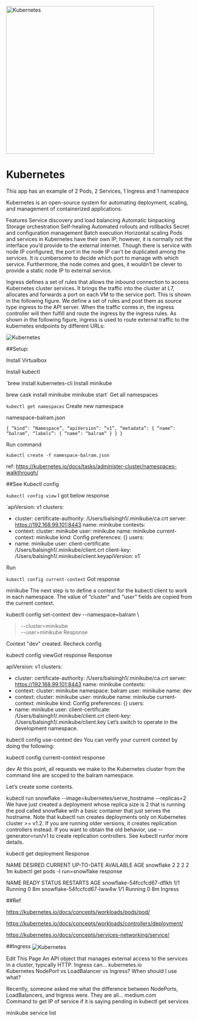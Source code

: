 
<img src="https://www.isotoma.com/blog/wp-content/uploads/2017/10/kubernetes-logo.png" alt="Kubernetes" height="400" align="center" />

# Kubernetes
This app has an example of 2 Pods, 2 Services, 1 Ingress and 1 namespace

Kubernetes is an open-source system for automating deployment, scaling, and management of containerized applications.

Features
Service discovery and load balancing
Automatic binpacking
Storage orchestration
Self-healing
Automated rollouts and rollbacks
Secret and configuration management
Batch execution
Horizontal scaling
Pods and services in Kubernetes have their own IP; however, it is normally not the interface you’d provide to the external internet. Though there is service with node IP configured, the port in the node IP can’t be duplicated among the services. It is cumbersome to decide which port to manage with which service. Furthermore, the node comes and goes, it wouldn’t be clever to provide a static node IP to external service.

Ingress defines a set of rules that allows the inbound connection to access Kubernetes cluster services. It brings the traffic into the cluster at L7, allocates and forwards a port on each VM to the service port. This is shown in the following figure. We define a set of rules and post them as source type ingress to the API server. When the traffic comes in, the ingress controller will then fulfill and route the ingress by the ingress rules. As shown in the following figure, ingress is used to route external traffic to the kubernetes endpoints by different URLs:

<img src="https://cdn-images-1.medium.com/max/1600/1*-d-7LLh7WDeqn6Gudc929w.png" alt="Kubernetes" align="center" />

##Setup:

Install Virtualbox

Install kubectl

`brew install kubernetes-cli
Install minikube

brew cask install minikube
minikube start`
Get all namespaces

`kubectl get namespaces`
Create new namespace

namespace-balram.json

`{
 “kind”: “Namespace”,
 “apiVersion”: “v1”,
 “metadata”: {
 “name”: “balram”,
 “labels”: {
 “name”: “balram”
 }
 }
}`

Run command

`kubectl create -f namespace-balram.json`

ref: https://kubernetes.io/docs/tasks/administer-cluster/namespaces-walkthrough/

##See Kubectl config

`kubectl config view`
I got below response

`apiVersion: v1
clusters:
- cluster:
certificate-authority: /Users/balsingh1/.minikube/ca.crt
server: https://192.168.99.101:8443
name: minikube
contexts:
- context:
cluster: minikube
user: minikube
name: minikube
current-context: minikube
kind: Config
preferences: {}
users:
- name: minikube
user:
client-certificate: /Users/balsingh1/.minikube/client.crt
client-key: /Users/balsingh1/.minikube/client.keyapiVersion: v1`

Run

`kubectl config current-context`
Got response

minikube
The next step is to define a context for the kubectl client to work in each namespace. The value of “cluster” and “user” fields are copied from the current context.

kubectl config set-context dev --namespace=balram \
>   --cluster=minikube \
>   --user=minikube
Response

Context "dev" created.
Recheck config

kubectl config viewGot response
Response

apiVersion: v1
clusters:
- cluster:
certificate-authority: /Users/balsingh1/.minikube/ca.crt
server: https://192.168.99.101:8443
name: minikube
contexts:
- context:
cluster: minikube
namespace: balram
user: minikube
name: dev
- context:
cluster: minikube
user: minikube
name: minikube
current-context: minikube
kind: Config
preferences: {}
users:
- name: minikube
user:
client-certificate: /Users/balsingh1/.minikube/client.crt
client-key: /Users/balsingh1/.minikube/client.key
Let’s switch to operate in the development namespace.

kubectl config use-context dev
You can verify your current context by doing the following:

kubectl config current-context
response

dev
At this point, all requests we make to the Kubernetes cluster from the command line are scoped to the balram namespace.

Let’s create some contents.

kubectl run snowflake --image=kubernetes/serve_hostname --replicas=2
We have just created a deployment whose replica size is 2 that is running the pod called snowflake with a basic container that just serves the hostname. Note that kubectl run creates deployments only on Kubernetes cluster >= v1.2. If you are running older versions, it creates replication controllers instead. If you want to obtain the old behavior, use --generator=run/v1 to create replication controllers. See kubectl runfor more details.

kubectl get deployment
Response

NAME        DESIRED   CURRENT   UP-TO-DATE   AVAILABLE   AGE
snowflake   2         2         2            2           1m
kubectl get pods -l run=snowflake
response

NAME                         READY   STATUS    RESTARTS   AGE
snowflake-54fccfcd67-dflkh   1/1     Running   0          8m
snowflake-54fccfcd67-lww4w   1/1     Running   0          8m
Ingress


##Ref

https://kubernetes.io/docs/concepts/workloads/pods/pod/

https://kubernetes.io/docs/concepts/workloads/controllers/deployment/

https://kubernetes.io/docs/concepts/services-networking/service/

##Ingress
<img src="https://cdn-images-1.medium.com/max/1600/1*Vec29Sq5PJaUPhoj6jBmtg.png" alt="Kubernetes" align="center" />


Edit This Page An API object that manages external access to the services in a cluster, typically HTTP. Ingress can…
kubernetes.io	
Kubernetes NodePort vs LoadBalancer vs Ingress? When should I use what?

Recently, someone asked me what the difference between NodePorts, LoadBalancers, and Ingress were. They are all…
medium.com	
Command to get IP of service if it is saying pending in kubectl get services

minikube service list
